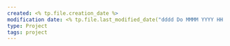 ```yaml
---
created: <% tp.file.creation_date %>
modification date: <% tp.file.last_modified_date("dddd Do MMMM YYYY HH:mm:ss") %>
type: Project
tags: project
---
```

